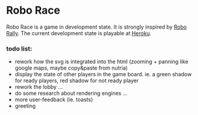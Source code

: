 # Robo Race

Robo Race is a game in development state. 
It is strongly inspired by [Robo Rally](https://en.wikipedia.org/wiki/RoboRally).
The current development state is playable at [Heroku](https://roborace.herokuapp.com).

### todo list:
  - rework how the svg is integrated into the html (zooming + panning like google maps, maybe copy&paste from nutria)
  - display the state of other players in the game board. ie. a green shadow for ready players, red shadow for not ready player
  - rework the lobby ...
  - do some research about rendering engines ...
  - more user-feedback (ie. toasts)
  - greeting
